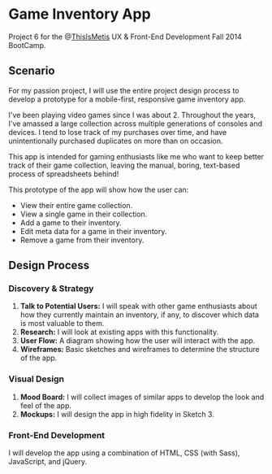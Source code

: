 # Game Inventory App

Project 6 for the @[ThisIsMetis](https://github.com/thisismetis) UX & Front-End Development Fall 2014 BootCamp.

## Scenario

For my passion project, I will use the entire project design process to develop a prototype for a mobile-first, responsive game inventory app.

I've been playing video games since I was about 2. Throughout the years, I've amassed a large collection across multiple generations of consoles and devices. I tend to lose track of my purchases over time, and have unintentionally purchased duplicates on more than on occasion.

This app is intended for gaming enthusiasts like me who want to keep better track of their game collection, leaving the manual, boring, text-based process of spreadsheets behind!

This prototype of the app will show how the user can:

* View their entire game collection.
* View a single game in their collection.
* Add a game to their inventory.
* Edit meta data for a game in their inventory.
* Remove a game from their inventory.

## Design Process

### Discovery &amp; Strategy

1. **Talk to Potential Users:** I will speak with other game enthusiasts about how they currently maintain an inventory, if any, to discover which data is most valuable to them.
1. **Research:** I will look at existing apps with this functionality.
1. **User Flow:** A diagram showing how the user will interact with the app.
4. **Wireframes:** Basic sketches and wireframes to determine the structure of the app.


### Visual Design

1. **Mood Board:** I will collect images of similar apps to develop the look and feel of the app.
1. **Mockups:** I will design the app in high fidelity in Sketch 3.

### Front-End Development

I will develop the app using a combination of HTML, CSS (with Sass), JavaScript, and jQuery.
